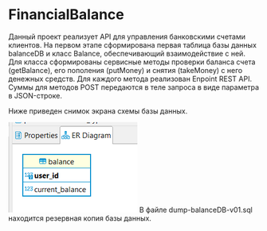 # FinancialBalance
Данный проект реализует API для управления банковскими счетами клиентов.
На первом этапе сформирована первая таблица базы данных balanceDB и класс Balance, обеспечивающий взаимодействие с ней.
Для класса сформированы сервисные методы проверки баланса счета (getBalance), его пополения (putMoney) и снятия (takeMoney) с него денежных средств.
Для каждого метода реализован Enpoint REST API. Суммы для методов POST передаются в теле запроса в виде параметра в JSON-строке.

Ниже приведен снимок экрана схемы базы данных.

![Alt text](/initial_db_diag.png?raw=true "Database diagram")
В файле dump-balanceDB-v01.sql находится резервная копия базы данных.
